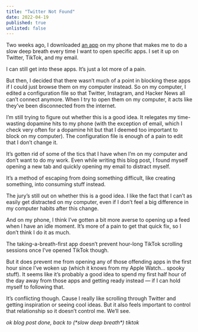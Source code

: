 ```yaml
---
title: "Twitter Not Found"
date: 2022-04-19
published: true
unlisted: false
---
```


Two weeks ago, I downloaded [an app](https://one-sec.app/) on my phone that makes me to do a slow deep breath every time I want to open specific apps. I set it up on Twitter, TikTok, and my email.

I can still get into these apps. It’s just a lot more of a pain.

But then, I decided that there wasn’t much of a point in blocking these apps if I could just browse them on my computer instead. So on my computer, I edited a configuration file so that Twitter, Instagram, and Hacker News all can’t connect anymore. When I try to open them on my computer, it acts like they’ve been disconnected from the internet.

I’m still trying to figure out whether this is a good idea. It relegates my time-wasting dopamine hits to my phone (with the exception of email, which I check very often for a dopamine hit but that I deemed too important to block on my computer). The configuration file is enough of a pain to edit that I don’t change it.

It’s gotten rid of some of the tics that I have when I’m on my computer and don’t want to do my work. Even while writing this blog post, I found myself opening a new tab and quickly opening my email to distract myself.

It’s a method of escaping from doing something difficult, like creating something, into consuming stuff instead.

The jury’s still out on whether this is a good idea. I like the fact that I can’t as easily get distracted on my computer, even if I don’t feel a big difference in my computer habits after this change.

And on my phone, I think I’ve gotten a bit more averse to opening up a feed when I have an idle moment. It’s more of a pain to get that quick fix, so I don’t think I do it as much.

The taking-a-breath-first app doesn’t prevent hour-long TikTok scrolling sessions once I’ve opened TikTok though.

But it does prevent me from opening any of those offending apps in the first hour since I’ve woken up (which it knows from my Apple Watch... spooky stuff). It seems like it’s probably a good idea to spend my first half hour of the day away from those apps and getting ready instead — if I can hold myself to following that.

It’s conflicting though. Cause I really like scrolling through Twitter and getting inspiration or seeing cool ideas. But it also feels important to control that relationship so it doesn’t control me. We’ll see.

_ok blog post done, back to (\*slow deep breath\*) tiktok_
